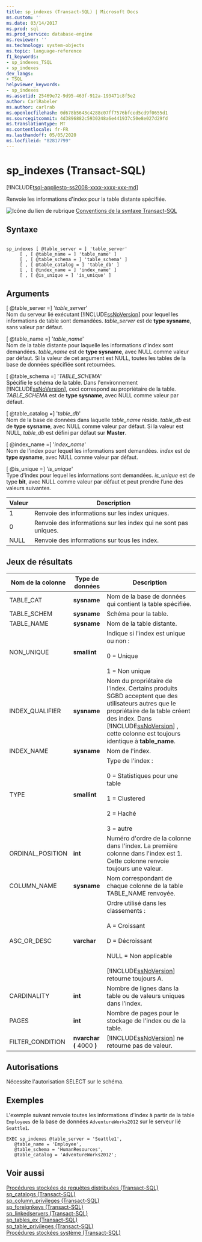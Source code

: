 ```yaml
---
title: sp_indexes (Transact-SQL) | Microsoft Docs
ms.custom: ''
ms.date: 03/14/2017
ms.prod: sql
ms.prod_service: database-engine
ms.reviewer: ''
ms.technology: system-objects
ms.topic: language-reference
f1_keywords:
- sp_indexes_TSQL
- sp_indexes
dev_langs:
- TSQL
helpviewer_keywords:
- sp_indexes
ms.assetid: 25469e72-9d95-463f-912a-193471c8f5e2
author: CarlRabeler
ms.author: carlrab
ms.openlocfilehash: 0d678b5643c4288c07ff7576bfced5cd9f0655d1
ms.sourcegitcommit: 4d3896882c5930248a6e441937c50e8e027d29fd
ms.translationtype: MT
ms.contentlocale: fr-FR
ms.lasthandoff: 05/05/2020
ms.locfileid: "82817799"
---
```

# <a name="sp_indexes-transact-sql"></a>sp_indexes (Transact-SQL)
[!INCLUDE[tsql-appliesto-ss2008-xxxx-xxxx-xxx-md](../../includes/tsql-appliesto-ss2008-xxxx-xxxx-xxx-md.md)]

  Renvoie les informations d'index pour la table distante spécifiée.  
  
 ![Icône du lien de rubrique](../../database-engine/configure-windows/media/topic-link.gif "Icône du lien de rubrique") [Conventions de la syntaxe Transact-SQL](../../t-sql/language-elements/transact-sql-syntax-conventions-transact-sql.md)  
  
## <a name="syntax"></a>Syntaxe  
  
```  
  
sp_indexes [ @table_server = ] 'table_server'   
     [ , [ @table_name = ] 'table_name' ]   
     [ , [ @table_schema = ] 'table_schema' ]   
     [ , [ @table_catalog = ] 'table_db' ]   
     [ , [ @index_name = ] 'index_name' ]   
     [ , [ @is_unique = ] 'is_unique' ]  
```  
  
## <a name="arguments"></a>Arguments  
 [ @table_server =] '*table_server*'  
 Nom du serveur lié exécutant [!INCLUDE[ssNoVersion](../../includes/ssnoversion-md.md)] pour lequel les informations de table sont demandées. *table_server* est de **type sysname**, sans valeur par défaut.  
  
 [ @table_name =] '*table_name*'  
 Nom de la table distante pour laquelle les informations d'index sont demandées. *table_name* est de **type sysname**, avec NULL comme valeur par défaut. Si la valeur de cet argument est NULL, toutes les tables de la base de données spécifiée sont retournées.  
  
 [ @table_schema =] '*TABLE_SCHEMA*'  
 Spécifie le schéma de la table. Dans l'environnement [!INCLUDE[ssNoVersion](../../includes/ssnoversion-md.md)], ceci correspond au propriétaire de la table. *TABLE_SCHEMA* est de **type sysname**, avec NULL comme valeur par défaut.  
  
 [ @table_catalog =] '*table_db*'  
 Nom de la base de données dans laquelle *table_name* réside. *table_db* est de **type sysname**, avec NULL comme valeur par défaut. Si la valeur est NULL, *table_db* est défini par défaut sur **Master**.  
  
 [ @index_name =] '*index_name*'  
 Nom de l'index pour lequel les informations sont demandées. *index* est de **type sysname**, avec NULL comme valeur par défaut.  
  
 [ @is_unique =] '*is_unique*'  
 Type d'index pour lequel les informations sont demandées. *is_unique* est de type **bit**, avec NULL comme valeur par défaut et peut prendre l’une des valeurs suivantes.  
  
|Valeur|Description|  
|-----------|-----------------|  
|1|Renvoie des informations sur les index uniques.|  
|0|Renvoie des informations sur les index qui ne sont pas uniques.|  
|NULL|Renvoie des informations sur tous les index.|  
  
## <a name="result-sets"></a>Jeux de résultats  
  
|Nom de la colonne|Type de données|Description|  
|-----------------|---------------|-----------------|  
|TABLE_CAT|**sysname**|Nom de la base de données qui contient la table spécifiée.|  
|TABLE_SCHEM|**sysname**|Schéma pour la table.|  
|TABLE_NAME|**sysname**|Nom de la table distante.|  
|NON_UNIQUE|**smallint**|Indique si l'index est unique ou non :<br /><br /> 0 = Unique<br /><br /> 1 = Non unique|  
|INDEX_QUALIFIER|**sysname**|Nom du propriétaire de l'index. Certains produits SGBD acceptent que des utilisateurs autres que le propriétaire de la table créent des index. Dans [!INCLUDE[ssNoVersion](../../includes/ssnoversion-md.md)] , cette colonne est toujours identique à **table_name**.|  
|INDEX_NAME|**sysname**|Nom de l'index.|  
|TYPE|**smallint**|Type de l'index :<br /><br /> 0 = Statistiques pour une table<br /><br /> 1 = Clustered<br /><br /> 2 = Haché<br /><br /> 3 = autre|  
|ORDINAL_POSITION|**int**|Numéro d'ordre de la colonne dans l'index. La première colonne dans l'index est 1. Cette colonne renvoie toujours une valeur.|  
|COLUMN_NAME|**sysname**|Nom correspondant de chaque colonne de la table TABLE_NAME renvoyée.|  
|ASC_OR_DESC|**varchar**|Ordre utilisé dans les classements :<br /><br /> A = Croissant<br /><br /> D = Décroissant<br /><br /> NULL = Non applicable<br /><br /> [!INCLUDE[ssNoVersion](../../includes/ssnoversion-md.md)] retourne toujours A.|  
|CARDINALITY|**int**|Nombre de lignes dans la table ou de valeurs uniques dans l’index.|  
|PAGES|**int**|Nombre de pages pour le stockage de l'index ou de la table.|  
|FILTER_CONDITION|**nvarchar (** 4000 **)**|[!INCLUDE[ssNoVersion](../../includes/ssnoversion-md.md)] ne retourne pas de valeur.|  
  
## <a name="permissions"></a>Autorisations  
 Nécessite l'autorisation SELECT sur le schéma.  
  
## <a name="examples"></a>Exemples  
 L'exemple suivant renvoie toutes les informations d'index à partir de la table `Employees` de la base de données `AdventureWorks2012` sur le serveur lié `Seattle1`.  
  
```  
EXEC sp_indexes @table_server = 'Seattle1',   
   @table_name = 'Employee',   
   @table_schema = 'HumanResources',  
   @table_catalog = 'AdventureWorks2012';  
```  
  
## <a name="see-also"></a>Voir aussi  
 [Procédures stockées de requêtes distribuées &#40;Transact-SQL&#41;](../../relational-databases/system-stored-procedures/distributed-queries-stored-procedures-transact-sql.md)   
 [sp_catalogs &#40;Transact-SQL&#41;](../../relational-databases/system-stored-procedures/sp-catalogs-transact-sql.md)   
 [sp_column_privileges &#40;Transact-SQL&#41;](../../relational-databases/system-stored-procedures/sp-column-privileges-transact-sql.md)   
 [sp_foreignkeys &#40;Transact-SQL&#41;](../../relational-databases/system-stored-procedures/sp-foreignkeys-transact-sql.md)   
 [sp_linkedservers &#40;Transact-SQL&#41;](../../relational-databases/system-stored-procedures/sp-linkedservers-transact-sql.md)   
 [sp_tables_ex &#40;Transact-SQL&#41;](../../relational-databases/system-stored-procedures/sp-tables-ex-transact-sql.md)   
 [sp_table_privileges &#40;Transact-SQL&#41;](../../relational-databases/system-stored-procedures/sp-table-privileges-transact-sql.md)   
 [Procédures stockées système &#40;Transact-SQL&#41;](../../relational-databases/system-stored-procedures/system-stored-procedures-transact-sql.md)  
  
  
